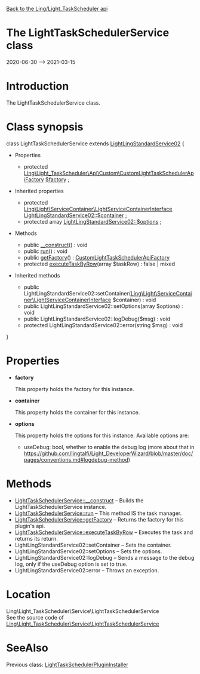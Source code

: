 [Back to the Ling/Light_TaskScheduler api](https://github.com/lingtalfi/Light_TaskScheduler/blob/master/doc/api/Ling/Light_TaskScheduler.md)



The LightTaskSchedulerService class
================
2020-06-30 --> 2021-03-15






Introduction
============

The LightTaskSchedulerService class.



Class synopsis
==============


class <span class="pl-k">LightTaskSchedulerService</span> extends [LightLingStandardService02](https://github.com/lingtalfi/Light_LingStandardService/blob/master/doc/api/Ling/Light_LingStandardService/Service/LightLingStandardService02.md)  {

- Properties
    - protected [Ling\Light_TaskScheduler\Api\Custom\CustomLightTaskSchedulerApiFactory](https://github.com/lingtalfi/Light_TaskScheduler/blob/master/doc/api/Ling/Light_TaskScheduler/Api/Custom/CustomLightTaskSchedulerApiFactory.md) [$factory](#property-factory) ;

- Inherited properties
    - protected [Ling\Light\ServiceContainer\LightServiceContainerInterface](https://github.com/lingtalfi/Light/blob/master/doc/api/Ling/Light/ServiceContainer/LightServiceContainerInterface.md) [LightLingStandardService02::$container](#property-container) ;
    - protected array [LightLingStandardService02::$options](#property-options) ;

- Methods
    - public [__construct](https://github.com/lingtalfi/Light_TaskScheduler/blob/master/doc/api/Ling/Light_TaskScheduler/Service/LightTaskSchedulerService/__construct.md)() : void
    - public [run](https://github.com/lingtalfi/Light_TaskScheduler/blob/master/doc/api/Ling/Light_TaskScheduler/Service/LightTaskSchedulerService/run.md)() : void
    - public [getFactory](https://github.com/lingtalfi/Light_TaskScheduler/blob/master/doc/api/Ling/Light_TaskScheduler/Service/LightTaskSchedulerService/getFactory.md)() : [CustomLightTaskSchedulerApiFactory](https://github.com/lingtalfi/Light_TaskScheduler/blob/master/doc/api/Ling/Light_TaskScheduler/Api/Custom/CustomLightTaskSchedulerApiFactory.md)
    - protected [executeTaskByRow](https://github.com/lingtalfi/Light_TaskScheduler/blob/master/doc/api/Ling/Light_TaskScheduler/Service/LightTaskSchedulerService/executeTaskByRow.md)(array $taskRow) : false | mixed

- Inherited methods
    - public LightLingStandardService02::setContainer([Ling\Light\ServiceContainer\LightServiceContainerInterface](https://github.com/lingtalfi/Light/blob/master/doc/api/Ling/Light/ServiceContainer/LightServiceContainerInterface.md) $container) : void
    - public LightLingStandardService02::setOptions(array $options) : void
    - public LightLingStandardService02::logDebug($msg) : void
    - protected LightLingStandardService02::error(string $msg) : void

}




Properties
=============

- <span id="property-factory"><b>factory</b></span>

    This property holds the factory for this instance.
    
    

- <span id="property-container"><b>container</b></span>

    This property holds the container for this instance.
    
    

- <span id="property-options"><b>options</b></span>

    This property holds the options for this instance.
    Available options are:
    - useDebug: bool, whether to enable the debug log (more about that in https://github.com/lingtalfi/Light_DeveloperWizard/blob/master/doc/pages/conventions.md#logdebug-method)
    
    



Methods
==============

- [LightTaskSchedulerService::__construct](https://github.com/lingtalfi/Light_TaskScheduler/blob/master/doc/api/Ling/Light_TaskScheduler/Service/LightTaskSchedulerService/__construct.md) &ndash; Builds the LightTaskSchedulerService instance.
- [LightTaskSchedulerService::run](https://github.com/lingtalfi/Light_TaskScheduler/blob/master/doc/api/Ling/Light_TaskScheduler/Service/LightTaskSchedulerService/run.md) &ndash; This method IS the task manager.
- [LightTaskSchedulerService::getFactory](https://github.com/lingtalfi/Light_TaskScheduler/blob/master/doc/api/Ling/Light_TaskScheduler/Service/LightTaskSchedulerService/getFactory.md) &ndash; Returns the factory for this plugin's api.
- [LightTaskSchedulerService::executeTaskByRow](https://github.com/lingtalfi/Light_TaskScheduler/blob/master/doc/api/Ling/Light_TaskScheduler/Service/LightTaskSchedulerService/executeTaskByRow.md) &ndash; Executes the task and returns its return.
- LightLingStandardService02::setContainer &ndash; Sets the container.
- LightLingStandardService02::setOptions &ndash; Sets the options.
- LightLingStandardService02::logDebug &ndash; Sends a message to the debug log, only if the useDebug option is set to true.
- LightLingStandardService02::error &ndash; Throws an exception.





Location
=============
Ling\Light_TaskScheduler\Service\LightTaskSchedulerService<br>
See the source code of [Ling\Light_TaskScheduler\Service\LightTaskSchedulerService](https://github.com/lingtalfi/Light_TaskScheduler/blob/master/Service/LightTaskSchedulerService.php)



SeeAlso
==============
Previous class: [LightTaskSchedulerPluginInstaller](https://github.com/lingtalfi/Light_TaskScheduler/blob/master/doc/api/Ling/Light_TaskScheduler/Light_PluginInstaller/LightTaskSchedulerPluginInstaller.md)<br>
